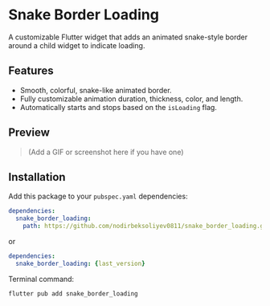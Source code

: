 # Snake Border Loading

A customizable Flutter widget that adds an animated snake-style border around a child widget to indicate loading.

## Features

- Smooth, colorful, snake-like animated border.
- Fully customizable animation duration, thickness, color, and length.
- Automatically starts and stops based on the `isLoading` flag.

## Preview

> (Add a GIF or screenshot here if you have one)

## Installation

Add this package to your `pubspec.yaml` dependencies:

```yaml
dependencies:
  snake_border_loading:
    path: https://github.com/nodirbeksoliyev0811/snake_border_loading.git
```
or
```yaml
dependencies:
  snake_border_loading: {last_version}
```
Terminal command:
```
flutter pub add snake_border_loading
```
